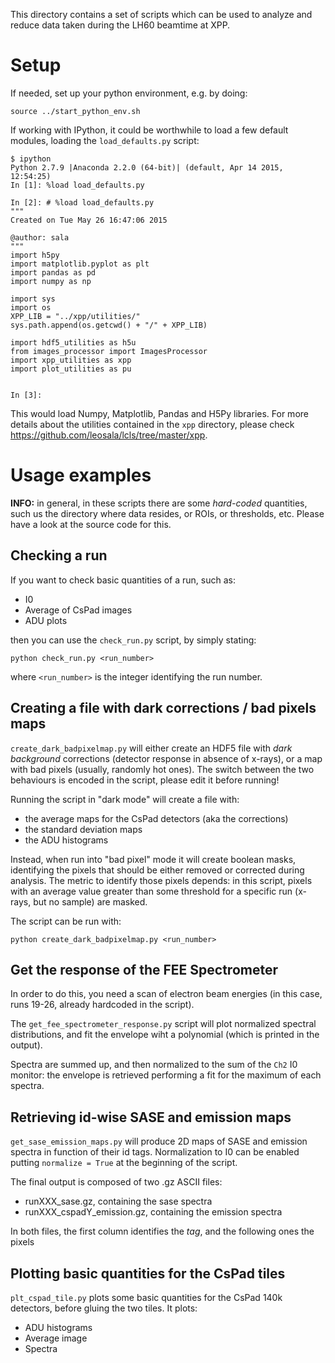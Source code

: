 This directory contains a set of scripts which can be used to analyze and reduce data taken during the LH60 beamtime at XPP.

# Setup

If needed, set up your python environment, e.g. by doing:

```
source ../start_python_env.sh
```

If working with IPython, it could be worthwhile to load a few default modules, loading the `load_defaults.py` script:

```
$ ipython
Python 2.7.9 |Anaconda 2.2.0 (64-bit)| (default, Apr 14 2015, 12:54:25) 
In [1]: %load load_defaults.py

In [2]: # %load load_defaults.py
"""
Created on Tue May 26 16:47:06 2015

@author: sala
"""
import h5py
import matplotlib.pyplot as plt
import pandas as pd
import numpy as np

import sys
import os
XPP_LIB = "../xpp/utilities/"
sys.path.append(os.getcwd() + "/" + XPP_LIB)

import hdf5_utilities as h5u
from images_processor import ImagesProcessor
import xpp_utilities as xpp
import plot_utilities as pu


In [3]: 
```

This would load Numpy, Matplotlib, Pandas and H5Py libraries. For more details about the utilities contained in the `xpp` directory, please check https://github.com/leosala/lcls/tree/master/xpp.

# Usage examples

**INFO:** in general, in these scripts there are some *hard-coded* quantities, such us the directory where data resides, or ROIs, or thresholds, etc. Please have a look at the source code for this.

## Checking a run

If you want to check basic quantities of a run, such as:
* I0
* Average of CsPad images
* ADU plots

then you can use the `check_run.py` script, by simply stating:
```
python check_run.py <run_number>
```
where `<run_number>` is the integer identifying the run number. 

## Creating a file with dark corrections / bad pixels maps

`create_dark_badpixelmap.py` will either create an HDF5 file with *dark background* corrections (detector response in absence of x-rays), or a map with bad pixels (usually, randomly hot ones). The switch between the two behaviours is encoded in the script, please edit it before running!

Running the script in "dark mode" will create a file with:
* the average maps for the CsPad detectors (aka the corrections)
* the standard deviation maps
* the ADU histograms

Instead, when run into "bad pixel" mode it will create boolean masks, identifying the pixels that should be either removed or corrected during analysis. The metric to identify those pixels depends: in this script, pixels with an average value greater than some threshold for a specific run (x-rays, but no sample) are masked.

The script can be run with:

```
python create_dark_badpixelmap.py <run_number>
```

## Get the response of the FEE Spectrometer

In order to do this, you need a scan of electron beam energies (in this case, runs 19-26, already hardcoded in the script).

The `get_fee_spectrometer_response.py` script will plot normalized spectral distributions, and fit the envelope wiht a polynomial (which is printed in the output).

Spectra are summed up, and then normalized to the sum of the `Ch2` I0 monitor: the envelope is retrieved performing a fit for the maximum of each spectra.

## Retrieving id-wise SASE and emission maps

`get_sase_emission_maps.py` will produce 2D maps of SASE and emission spectra in function of their id tags. Normalization to I0 can be enabled putting `normalize = True` at the beginning of the script. 

The final output is composed of two .gz ASCII files:
* runXXX_sase.gz, containing the sase spectra
* runXXX_cspadY_emission.gz, containing the emission spectra

In both files, the first column identifies the *tag*, and the following ones the pixels

## Plotting basic quantities for the CsPad tiles

`plt_cspad_tile.py` plots some basic quantities for the CsPad 140k detectors, before gluing the two tiles. It plots:
* ADU histograms
* Average image
* Spectra
 

